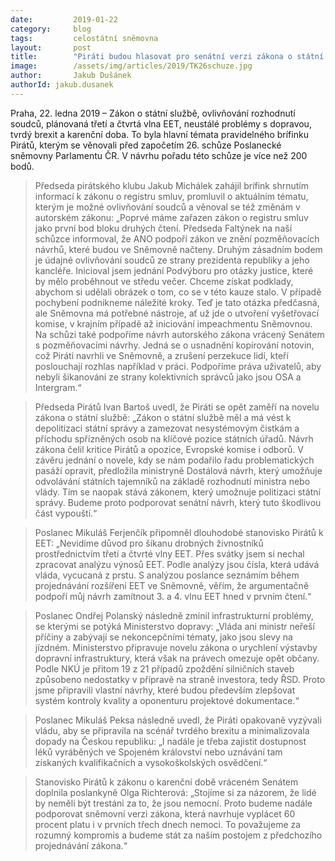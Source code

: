```yaml
---
date:         2019-01-22
category:     blog
tags:         celostátní sněmovna
layout:       post
title:        "Piráti budou hlasovat pro senátní verzi zákona o státní službě a opět mají příslib hnutí ANO, že podpoří pirátskou verzi zákona o registru smluv"
image:        /assets/img/articles/2019/TK26schuze.jpg 
author:       Jakub Dušánek
authorId: jakub.dusanek
---
```


Praha, 22. ledna 2019 – Zákon o státní službě, ovlivňování rozhodnutí soudců, plánovaná třetí a čtvrtá vlna EET, neustálé problémy s dopravou, tvrdý brexit a karenční doba. To byla hlavní témata pravidelného brífinku Pirátů, kterým se věnovali před započetím 26. schůze Poslanecké sněmovny Parlamentu ČR. V návrhu pořadu této schůze je více než 200 bodů.

> Předseda pirátského klubu Jakub Michálek zahájil brífink shrnutím informací k zákonu o registru smluv, promluvil o aktuálním tématu, kterým je možné ovlivňování soudců a věnoval se též změnám v autorském zákonu: „Poprvé máme zařazen zákon o registru smluv jako první bod bloku druhých čtení. Předseda Faltýnek na naší schůzce informoval, že ANO podpoří zákon ve znění pozměňovacích návrhů, které budou ve Sněmovně načteny. Druhým zásadním bodem je údajné ovlivňování soudců ze strany prezidenta republiky a jeho kancléře. Inicioval jsem jednání Podvýboru pro otázky justice, které by mělo proběhnout ve středu večer. Chceme získat podklady, abychom si udělali obrázek o tom, co se v této kauze stalo. V případě pochybení podnikneme náležité kroky. Teď je tato otázka předčasná, ale Sněmovna má potřebné nástroje, ať už jde o utvoření vyšetřovací komise, v krajním případě až iniciování impeachmentu Sněmovnou. Na schůzi také podpoříme návrh autorského zákona vrácený Senátem s pozměňovacími návrhy. Jedná se o usnadnění kopírování notovin, což Piráti navrhli ve Sněmovně, a zrušení perzekuce lidí, kteří poslouchají rozhlas například v práci. Podpoříme práva uživatelů, aby nebyli šikanováni ze strany kolektivních správců jako jsou OSA a Intergram.“

> Předseda Pirátů Ivan Bartoš uvedl, že Piráti se opět zaměří na novelu zákona o státní službě: „Zákon o státní službě měl a má vést k depolitizaci státní správy a zamezovat nesystémovým čistkám a příchodu spřízněných osob na klíčové pozice státních úřadů. Návrh zákona čelil kritice Pirátů a opozice, Evropské komise i odborů. V závěru jednání o novele, kdy se nám podařilo řadu problematických pasáží opravit, předložila ministryně Dostálová návrh, který umožňuje odvolávání státních tajemníků na základě rozhodnutí ministra nebo vlády. Tím se naopak stává zákonem, který umožnuje politizaci státní správy. Budeme proto podporovat senátní návrh, který tuto škodlivou část vypouští.“

> Poslanec Mikuláš Ferjenčík připomněl dlouhodobé stanovisko Pirátů k EET: „Nevidíme důvod pro šikanu drobných živnostníků prostřednictvím třetí a čtvrté vlny EET. Přes svátky jsem si nechal zpracovat analýzu výnosů EET. Podle analýzy jsou čísla, která udává vláda, vycucaná z prstu. S analýzou poslance seznámím během projednávání rozšíření EET ve Sněmovně, věřím, že argumentačně podpoří můj návrh zamítnout 3. a 4. vlnu EET hned v prvním čtení.“

> Poslanec Ondřej Polanský následně zmínil infrastrukturní problémy, se kterými se potýká Ministerstvo dopravy: „Vláda ani ministr neřeší příčiny a zabývají se nekoncepčními tématy, jako jsou slevy na jízdném. Ministerstvo připravuje novelu zákona o urychlení výstavby dopravní infrastruktury, která však na právech omezuje opět občany. Podle NKÚ je přitom 19 z 21 případů zpoždění silničních staveb způsobeno nedostatky v přípravě na straně investora, tedy ŘSD. Proto jsme připravili vlastní návrhy, které budou především zlepšovat systém kontroly kvality a oponenturu projektové dokumentace.“

> Poslanec Mikuláš Peksa následně uvedl, že Piráti opakovaně vyzývali vládu, aby se připravila na scénář tvrdého brexitu a minimalizovala dopady na Českou republiku: „I nadále je třeba zajistit dostupnost léků vyráběných ve Spojeném království nebo uznávání tam získaných kvalifikačních a vysokoškolských osvědčení.“

> Stanovisko Pirátů k zákonu o karenční době vráceném Senátem doplnila poslankyně Olga Richterová: „Stojíme si za názorem, že lidé by neměli být trestáni za to, že jsou nemocní. Proto budeme nadále podporovat sněmovní verzi zákona, která navrhuje vyplácet 60 procent platu i v prvních třech dnech nemoci. To považujeme za rozumný kompromis a budeme stát za naším postojem z předchozího projednávání zákona.“
